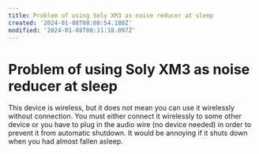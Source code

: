 ```yaml
---
title: Problem of using Soly XM3 as noise reducer at sleep
created: '2024-01-08T08:08:54.188Z'
modified: '2024-01-08T08:11:18.097Z'
---
```


# Problem of using Soly XM3 as noise reducer at sleep

This device is wireless, but it does not mean you can use it wirelessly without connection. You must either connect it wirelessly to some other device or you have to plug in the audio wire (no device needed) in order to prevent it from automatic shutdown. It would be annoying if it shuts down when you had almost fallen asleep.
